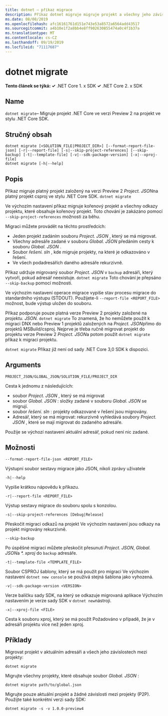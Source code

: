 ```yaml
---
title: dotnet – příkaz migrace
description: Příkaz dotnet migruje migruje projekt a všechny jeho závislosti.
ms.date: 08/08/2019
ms.openlocfilehash: afc16161761d151e743e53a8572a6564add43517
ms.sourcegitcommit: a4b10e1f2a8bb4e8ff902630855474a0c4f1b37a
ms.translationtype: MT
ms.contentlocale: cs-CZ
ms.lasthandoff: 09/19/2019
ms.locfileid: "71117687"
---
```

# <a name="dotnet-migrate"></a>dotnet migrate

**Tento článek se týká: ✓** .NET Core 1. x SDK **✓** .NET Core 2. x SDK

## <a name="name"></a>Name

`dotnet migrate`– Migruje projekt .NET Core ve verzi Preview 2 na projekt ve stylu .NET Core SDK.

## <a name="synopsis"></a>Stručný obsah

```dotnetcli
dotnet migrate [<SOLUTION_FILE|PROJECT_DIR>] [--format-report-file-json] [-r|--report-file] [-s|--skip-project-references] [--skip-backup] [-t|--template-file] [-v|--sdk-package-version] [-x|--xproj-file]
dotnet migrate [-h|--help]
```

## <a name="description"></a>Popis

Příkaz migruje platný projekt založený na verzi Preview 2 *Project. JSON*na platný projekt csproj ve stylu .NET Core SDK. `dotnet migrate`

Ve výchozím nastavení příkaz migruje kořenový projekt a všechny odkazy projektu, které obsahuje kořenový projekt. Toto chování je zakázáno pomocí `--skip-project-references` možnosti za běhu.

Migraci můžete provádět na těchto prostředcích:

* Jeden projekt zadáním souboru *Project. JSON* , který se má migrovat.
* Všechny adresáře zadané v souboru *Global. JSON* předáním cesty k souboru *Global. JSON* .
* Soubor *řešení. sln* , kde migruje projekty, na které je odkazováno v řešení.
* Ve všech podadresářích daného adresáře rekurzivně.

Příkaz udržuje migrovaný soubor *Project. JSON* v `backup` adresáři, který vytvoří, pokud adresář neexistuje. `dotnet migrate` Toto chování je přepsáno `--skip-backup` pomocí možnosti.

Ve výchozím nastavení operace migrace vypíše stav procesu migrace do standardního výstupu (STDOUT). Použijete-li `--report-file <REPORT_FILE>` možnost, bude výstup uložen do souboru.

Příkaz podporuje pouze platná verze Preview 2 projekty založené na *projektu. JSON.* `dotnet migrate` To znamená, že ho nemůžete použít k migraci DNX nebo Preview 1 projektů založených na *Project. JSON*přímo do projektů MSBuild/csproj. Nejprve je třeba ručně migrovat projekt do projektu verze Preview 2 *Project. JSON*a potom použít `dotnet migrate` příkaz k migraci projektu.

`dotnet migrate` Příkaz již není od sady .NET Core 3,0 SDK k dispozici.

## <a name="arguments"></a>Arguments

`PROJECT_JSON/GLOBAL_JSON/SOLUTION_FILE/PROJECT_DIR`

Cesta k jednomu z následujících:

* soubor *Project. JSON* , který se má migrovat
* soubor *Global. JSON* : složky zadané v souboru *Global. JSON* se migrují.
* soubor *řešení. sln* : projekty odkazované v řešení jsou migrovány.
* Adresář, který se má migrovat: rekurzivně vyhledává soubory *Project. JSON* , které se mají migrovat do zadaného adresáře.

Použije se výchozí nastavení aktuální adresář, pokud není nic zadané.

## <a name="options"></a>Možnosti

`--format-report-file-json <REPORT_FILE>`

Výstupní soubor sestavy migrace jako JSON, nikoli zprávy uživatele

`-h|--help`

Vypíše krátkou nápovědu k příkazu.

`-r|--report-file <REPORT_FILE>`

Výstup sestavy migrace do souboru spolu s konzolou.

`-s|--skip-project-references [Debug|Release]`

Přeskočit migraci odkazů na projekt Ve výchozím nastavení jsou odkazy na projekt migrovány rekurzivně.

`--skip-backup`

Po úspěšné migraci můžete přeskočit přesunutí *Project. JSON*, *Global. JSON*a  *\*. xproj* do `backup` adresáře.

`-t|--template-file <TEMPLATE_FILE>`

Soubor CSPROJ šablony, který se má použít pro migraci Ve výchozím nastavení `dotnet new console` se používá stejná šablona jako vyhozená.

`-v|--sdk-package-version <VERSION>`

Verze balíčku sady SDK, na který se odkazuje migrovaná aplikace Výchozím nastavením je verze sady SDK v `dotnet new`nástroji.

`-x|--xproj-file <FILE>`

Cesta k souboru xproj, který se má použít Požadováno v případě, že je v adresáři projektu více než jeden xproj.

## <a name="examples"></a>Příklady

Migrovat projekt v aktuálním adresáři a všech jeho závislostech mezi projekty:

`dotnet migrate`

Migrujte všechny projekty, které obsahuje soubor *Global. JSON* :

`dotnet migrate path/to/global.json`

Migrujte pouze aktuální projekt a žádné závislosti mezi projekty (P2P). Použijte také konkrétní verzi sady SDK:

`dotnet migrate -s -v 1.0.0-preview4`
